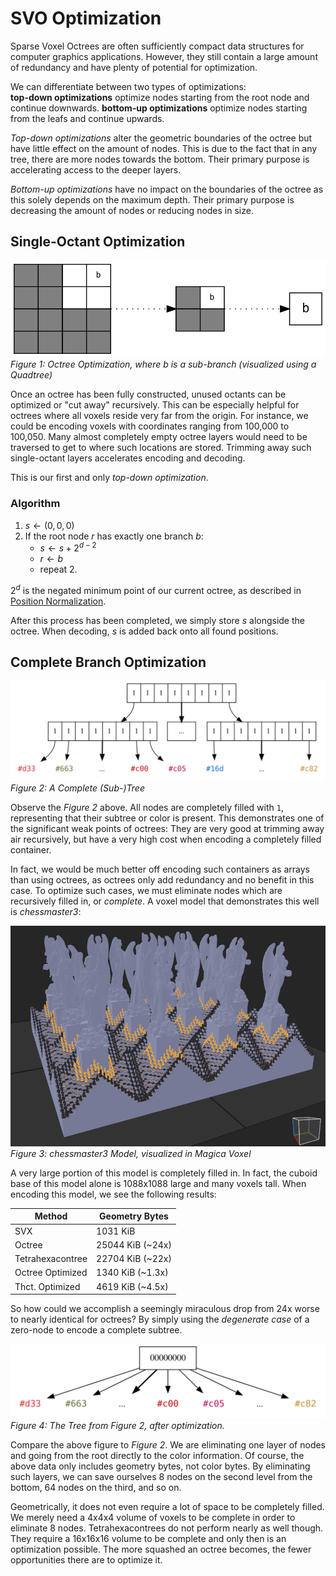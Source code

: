 # SVO Optimization

Sparse Voxel Octrees are often sufficiently compact data structures for computer graphics applications.
However, they still contain a large amount of redundancy and have plenty of potential for optimization.

We can differentiate between two types of optimizations:<br>
**top-down optimizations** optimize nodes starting from the root node and continue downwards.
**bottom-up optimizations** optimize nodes starting from the leafs and continue upwards.

*Top-down optimizations* alter the geometric boundaries of the octree but have little effect on the amount of nodes.
This is due to the fact that in any tree, there are more nodes towards the bottom.
Their primary purpose is accelerating access to the deeper layers.

*Bottom-up optimizations* have no impact on the boundaries of the octree as this solely depends on the maximum depth.
Their primary purpose is decreasing the amount of nodes or reducing nodes in size.

<span id="single-octant"></span>
## Single-Octant Optimization

![Octree Optimization](../img/graph/octree_optimization.svg)<br>
*Figure 1: Octree Optimization, where b is a sub-branch (visualized using a Quadtree)*

Once an octree has been fully constructed, unused octants can be optimized or "cut away" recursively.
This can be especially helpful for octrees where all voxels reside very far from the origin.
For instance, we could be encoding voxels with coordinates ranging from 100,000 to 100,050.
Many almost completely empty octree layers would need to be traversed to get to where such locations are stored.
Trimming away such single-octant layers accelerates encoding and decoding.

This is our first and only *top-down optimization*.

### Algorithm

1. $s \gets (0,0,0)$
2. If the root node $r$ has exactly one branch $b$:
    - $s \gets s + 2^{d-2}$
    - $r \gets b$
    - repeat 2.

$2^d$ is the negated minimum point of our current octree, as described in
[Position Normalization](#position-normalization).

After this process has been completed, we simply store $s$ alongside the octree.
When decoding, $s$ is added back onto all found positions.

<span id="complete"></span>
## Complete Branch Optimization

![Complete Branch Optimization](../img/graph/octree_complete_branches.svg)<br>
*Figure 2: A Complete (Sub-)Tree*

Observe the *Figure 2* above.
All nodes are completely filled with `1`, representing that their subtree or color is present.
This demonstrates one of the significant weak points of octrees:
They are very good at trimming away air recursively, but have a very high cost when encoding a completely filled
container.

In fact, we would be much better off encoding such containers as arrays than using octrees, as octrees only add 
redundancy and no benefit in this case.
To optimize such cases, we must eliminate nodes which are recursively filled in, or *complete*.
A voxel model that demonstrates this well is *chessmaster3*:

![Chessmaster3](../img/model/chessmaster3.png)<br>
*Figure 3: chessmaster3 Model, visualized in Magica Voxel*

A very large portion of this model is completely filled in.
In fact, the cuboid base of this model alone is 1088x1088 large and many voxels tall.
When encoding this model, we see the following results:

| Method | Geometry Bytes |
| ----- | ----- |
SVX              |  1031 KiB
Octree           | 25044 KiB (~24x)
Tetrahexacontree | 22704 KiB (~22x)
Octree Optimized |  1340 KiB (~1.3x)
Thct. Optimized  |  4619 KiB (~4.5x)

So how could we accomplish a seemingly miraculous drop from 24x worse to nearly identical for octrees?
By simply using the *degenerate case* of a zero-node to encode a complete subtree.

![Complete Branch Optimization](../img/graph/octree_complete_branches_optimization.svg)<br>
*Figure 4: The Tree from Figure 2, after optimization.*

Compare the above figure to *Figure 2*. We are eliminating one layer of nodes and going from the root directly to
the color information.
Of course, the above data only includes geometry bytes, not color bytes.
By eliminating such layers, we can save ourselves 8 nodes on the second level from the bottom, 64 nodes on the third,
and so on.

Geometrically, it does not even require a lot of space to be completely filled.
We merely need a 4x4x4 volume of voxels to be complete in order to eliminate 8 nodes.
Tetrahexacontrees do not perform nearly as well though.
They require a 16x16x16 volume to be complete and only then is an optimization possible.
The more squashed an octree becomes, the fewer opportunities there are to optimize it.
